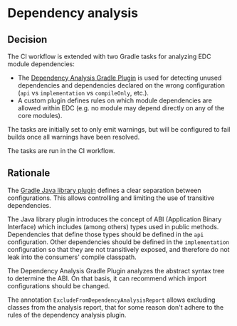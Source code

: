 # Dependency analysis

## Decision

The CI workflow is extended with two Gradle tasks for analyzing EDC module dependencies:

- The [Dependency Analysis Gradle Plugin](https://github.com/autonomousapps/dependency-analysis-android-gradle-plugin) is used for detecting unused dependencies and dependencies declared on the wrong configuration (`api` vs `implementation` vs `compileOnly`, etc.).
- A custom plugin defines rules on which module dependencies are allowed within EDC (e.g. no module may depend directly on any of the core modules).

The tasks are initially set to only emit warnings, but will be configured to fail builds once all warnings have been resolved.

The tasks are run in the CI workflow.

## Rationale

The [Gradle Java library plugin](https://docs.gradle.org/current/userguide/java_library_plugin.html#sec:java_library_recognizing_dependencies) defines a clear separation between configurations. This allows controlling and limiting the use of transitive dependencies.

The Java library plugin introduces the concept of ABI (Application Binary Interface) which includes (among others) types used in public methods. Dependencies that define those types should be defined in the `api` configuration. Other dependencies should be defined in the `implementation` configuration so that they are not transitively exposed, and therefore do not leak into the consumers' compile classpath.

The Dependency Analysis Gradle Plugin analyzes the abstract syntax tree to determine the ABI. On that basis, it can recommend which import configurations should be changed.

The annotation `ExcludeFromDependencyAnalysisReport` allows excluding classes from the analysis report, that for some reason  don't adhere to the rules of the dependency analysis plugin.
